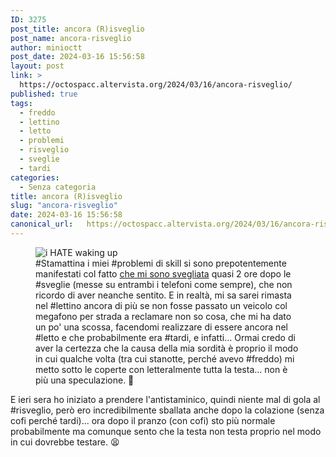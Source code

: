 ```yaml
---
ID: 3275
post_title: ancora (R)isveglio
post_name: ancora-risveglio
author: minioctt
post_date: 2024-03-16 15:56:58
layout: post
link: >
  https://octospacc.altervista.org/2024/03/16/ancora-risveglio/
published: true
tags:
  - freddo
  - lettino
  - letto
  - problemi
  - risveglio
  - sveglie
  - tardi
categories:
  - Senza categoria
title: ancora (R)isveglio
slug: "ancora-risveglio"
date: 2024-03-16 15:56:58
canonical_url:   https://octospacc.altervista.org/2024/03/16/ancora-risveglio/
---
```

<!-- wp:image {"id":3282,"sizeSlug":"large","linkDestination":"none"} -->
<figure class="wp-block-image size-large"><img src="https://octospacc.github.io/microblog-mirror/assets/uploads/2024/03/horrible-_-𝘮𝘪𝘯𝘦-🤍-13688330803888815525-320x480.jpg" alt="i HATE waking up" class="wp-image-3282"/><figcaption class="wp-element-caption">#Stamattina i miei #problemi di skill si sono prepotentemente manifestati col fatto <a href="https://www.pinterest.it/pin/900931100447928069/">che mi sono svegliata</a> quasi 2 ore dopo le #sveglie (messe su entrambi i telefoni come sempre), che non ricordo di aver neanche sentito. E in realtà, mi sa sarei rimasta nel #lettino ancora di più se non fosse passato un veicolo col megafono per strada a reclamare non so cosa, che mi ha dato un po' una scossa, facendomi realizzare di essere ancora nel #letto e che probabilmente era #tardi, e infatti… Ormai credo di aver la certezza che la causa della mia sordità è proprio il modo in cui qualche volta (tra cui stanotte, perché avevo #freddo) mi metto sotto le coperte con letteralmente tutta la testa… non è più una speculazione. 🥱</figcaption></figure>
<!-- /wp:image -->

<!-- wp:paragraph -->
<p markdown="1">E ieri sera ho iniziato a prendere l'antistaminico, quindi niente mal di gola al #risveglio, però ero incredibilmente sballata anche dopo la colazione (senza cofi perché tardi)... ora dopo il pranzo (con cofi) sto più normale probabilmente ma comunque sento che la testa non testa proprio nel modo in cui dovrebbe testare. 😫</p>
<!-- /wp:paragraph -->